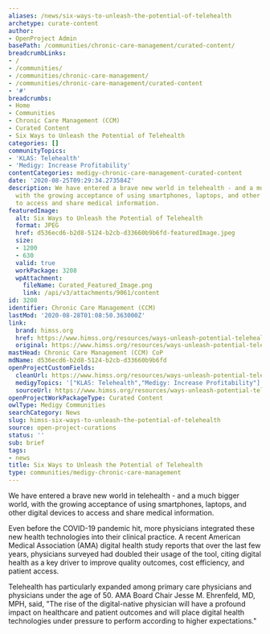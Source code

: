 ```yaml
---
aliases: /news/six-ways-to-unleash-the-potential-of-telehealth
archetype: curate-content
author:
- OpenProject Admin
basePath: /communities/chronic-care-management/curated-content/
breadcrumbLinks:
- /
- /communities/
- /communities/chronic-care-management/
- /communities/chronic-care-management/curated-content
- '#'
breadcrumbs:
- Home
- Communities
- Chronic Care Management (CCM)
- Curated Content
- Six Ways to Unleash the Potential of Telehealth
categories: []
communityTopics:
- 'KLAS: Telehealth'
- 'Medigy: Increase Profitability'
contentCategories: medigy-chronic-care-management-curated-content
date: '2020-08-25T09:29:34.273584Z'
description: We have entered a brave new world in telehealth - and a much bigger world,
  with the growing acceptance of using smartphones, laptops, and other digital devices
  to access and share medical information.
featuredImage:
  alt: Six Ways to Unleash the Potential of Telehealth
  format: JPEG
  href: d536ecd6-b2d8-5124-b2cb-d33660b9b6fd-featuredImage.jpeg
  size:
  - 1200
  - 630
  valid: true
  workPackage: 3208
  wpAttachment:
    fileName: Curated_Featured_Image.png
    link: /api/v3/attachments/9061/content
id: 3208
identifier: Chronic Care Management (CCM)
lastMod: '2020-08-28T01:08:50.363000Z'
link:
  brand: himss.org
  href: https://www.himss.org/resources/ways-unleash-potential-telehealth
  original: https://www.himss.org/resources/ways-unleash-potential-telehealth
mastHead: Chronic Care Management (CCM) CoP
mdName: d536ecd6-b2d8-5124-b2cb-d33660b9b6fd
openProjectCustomFields:
  cleanUrl: https://www.himss.org/resources/ways-unleash-potential-telehealth
  medigyTopics: '["KLAS: Telehealth","Medigy: Increase Profitability"]'
  sourceUrl: https://www.himss.org/resources/ways-unleash-potential-telehealth
openProjectWorkPackageType: Curated Content
owlType: Medigy Communities
searchCategory: News
slug: himss-six-ways-to-unleash-the-potential-of-telehealth
source: open-project-curations
status: ''
sub: brief
tags:
- news
title: Six Ways to Unleash the Potential of Telehealth
type: communities/medigy-chronic-care-management
---
```


We have entered a brave new world in telehealth - and a much bigger world, with the growing acceptance of using smartphones, laptops, and other digital devices to access and share medical information.

Even before the COVID-19 pandemic hit, more physicians integrated these new health technologies into their clinical practice. A recent American Medical Association (AMA) digital health study reports that over the last few years, physicians surveyed had doubled their usage of the tool, citing digital health as a key driver to improve quality outcomes, cost efficiency, and patient access.

Telehealth has particularly expanded among primary care physicians and physicians under the age of 50. AMA Board Chair Jesse M. Ehrenfeld, MD, MPH, said, &quot;The rise of the digital-native physician will have a profound impact on healthcare and patient outcomes and will place digital health technologies under pressure to perform according to higher expectations.&quot;
